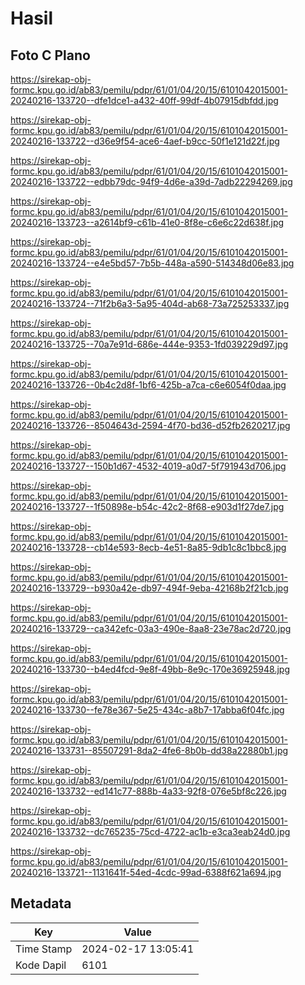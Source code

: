 # Hasil

## Foto C Plano

https://sirekap-obj-formc.kpu.go.id/ab83/pemilu/pdpr/61/01/04/20/15/6101042015001-20240216-133720--dfe1dce1-a432-40ff-99df-4b07915dbfdd.jpg

https://sirekap-obj-formc.kpu.go.id/ab83/pemilu/pdpr/61/01/04/20/15/6101042015001-20240216-133722--d36e9f54-ace6-4aef-b9cc-50f1e121d22f.jpg

https://sirekap-obj-formc.kpu.go.id/ab83/pemilu/pdpr/61/01/04/20/15/6101042015001-20240216-133722--edbb79dc-94f9-4d6e-a39d-7adb22294269.jpg

https://sirekap-obj-formc.kpu.go.id/ab83/pemilu/pdpr/61/01/04/20/15/6101042015001-20240216-133723--a2614bf9-c61b-41e0-8f8e-c6e6c22d638f.jpg

https://sirekap-obj-formc.kpu.go.id/ab83/pemilu/pdpr/61/01/04/20/15/6101042015001-20240216-133724--e4e5bd57-7b5b-448a-a590-514348d06e83.jpg

https://sirekap-obj-formc.kpu.go.id/ab83/pemilu/pdpr/61/01/04/20/15/6101042015001-20240216-133724--71f2b6a3-5a95-404d-ab68-73a725253337.jpg

https://sirekap-obj-formc.kpu.go.id/ab83/pemilu/pdpr/61/01/04/20/15/6101042015001-20240216-133725--70a7e91d-686e-444e-9353-1fd039229d97.jpg

https://sirekap-obj-formc.kpu.go.id/ab83/pemilu/pdpr/61/01/04/20/15/6101042015001-20240216-133726--0b4c2d8f-1bf6-425b-a7ca-c6e6054f0daa.jpg

https://sirekap-obj-formc.kpu.go.id/ab83/pemilu/pdpr/61/01/04/20/15/6101042015001-20240216-133726--8504643d-2594-4f70-bd36-d52fb2620217.jpg

https://sirekap-obj-formc.kpu.go.id/ab83/pemilu/pdpr/61/01/04/20/15/6101042015001-20240216-133727--150b1d67-4532-4019-a0d7-5f791943d706.jpg

https://sirekap-obj-formc.kpu.go.id/ab83/pemilu/pdpr/61/01/04/20/15/6101042015001-20240216-133727--1f50898e-b54c-42c2-8f68-e903d1f27de7.jpg

https://sirekap-obj-formc.kpu.go.id/ab83/pemilu/pdpr/61/01/04/20/15/6101042015001-20240216-133728--cb14e593-8ecb-4e51-8a85-9db1c8c1bbc8.jpg

https://sirekap-obj-formc.kpu.go.id/ab83/pemilu/pdpr/61/01/04/20/15/6101042015001-20240216-133729--b930a42e-db97-494f-9eba-42168b2f21cb.jpg

https://sirekap-obj-formc.kpu.go.id/ab83/pemilu/pdpr/61/01/04/20/15/6101042015001-20240216-133729--ca342efc-03a3-490e-8aa8-23e78ac2d720.jpg

https://sirekap-obj-formc.kpu.go.id/ab83/pemilu/pdpr/61/01/04/20/15/6101042015001-20240216-133730--b4ed4fcd-9e8f-49bb-8e9c-170e36925948.jpg

https://sirekap-obj-formc.kpu.go.id/ab83/pemilu/pdpr/61/01/04/20/15/6101042015001-20240216-133730--fe78e367-5e25-434c-a8b7-17abba6f04fc.jpg

https://sirekap-obj-formc.kpu.go.id/ab83/pemilu/pdpr/61/01/04/20/15/6101042015001-20240216-133731--85507291-8da2-4fe6-8b0b-dd38a22880b1.jpg

https://sirekap-obj-formc.kpu.go.id/ab83/pemilu/pdpr/61/01/04/20/15/6101042015001-20240216-133732--ed141c77-888b-4a33-92f8-076e5bf8c226.jpg

https://sirekap-obj-formc.kpu.go.id/ab83/pemilu/pdpr/61/01/04/20/15/6101042015001-20240216-133732--dc765235-75cd-4722-ac1b-e3ca3eab24d0.jpg

https://sirekap-obj-formc.kpu.go.id/ab83/pemilu/pdpr/61/01/04/20/15/6101042015001-20240216-133721--1131641f-54ed-4cdc-99ad-6388f621a694.jpg


## Metadata

| Key        | Value               |
| ---------- | ------------------- |
| Time Stamp | 2024-02-17 13:05:41 |
| Kode Dapil | 6101                |



